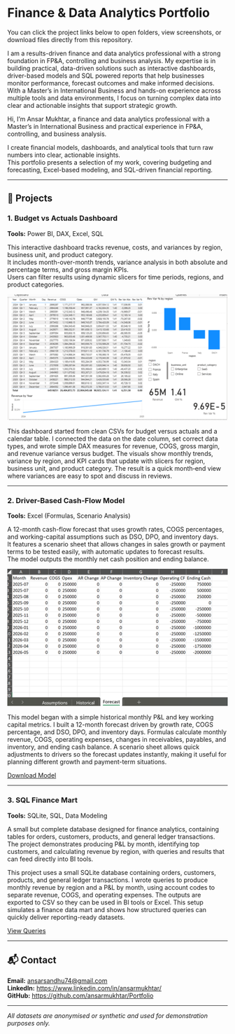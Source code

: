 # Finance & Data Analytics Portfolio

You can click the project links below to open folders, view screenshots, or download files directly from this repository.


I am a results-driven finance and data analytics professional with a strong foundation in FP&A, controlling and business analysis. My expertise is in building practical, data-driven solutions such as interactive dashboards, driver-based models and SQL powered reports that help businesses monitor performance, forecast outcomes and make informed decisions. With a Master’s in International Business and hands-on experience across multiple tools and data environments, I focus on turning complex data into clear and actionable insights that support strategic growth.

Hi, I’m Ansar Mukhtar, a finance and data analytics professional with a Master’s in International Business and practical experience in FP&A, controlling, and business analysis.  

I create financial models, dashboards, and analytical tools that turn raw numbers into clear, actionable insights.  
This portfolio presents a selection of my work, covering budgeting and forecasting, Excel-based modeling, and SQL-driven financial reporting.

---

## 📂 Projects

### 1. Budget vs Actuals Dashboard  
**Tools:** Power BI, DAX, Excel, SQL  

This interactive dashboard tracks revenue, costs, and variances by region, business unit, and product category.  
It includes month-over-month trends, variance analysis in both absolute and percentage terms, and gross margin KPIs.  
Users can filter results using dynamic slicers for time periods, regions, and product categories.

![BvA Dashboard](Assets/bva_dashboard_Screenshort.png)  

This dashboard started from clean CSVs for budget versus actuals and a calendar table. I connected the data on the date column, set correct data types, and wrote simple DAX measures for revenue, COGS, gross margin, and revenue variance versus budget. The visuals show monthly trends, variance by region, and KPI cards that update with slicers for region, business unit, and product category. The result is a quick month‑end view where variances are easy to spot and discuss in reviews.


---

### 2. Driver-Based Cash-Flow Model  
**Tools:** Excel (Formulas, Scenario Analysis)  

A 12-month cash-flow forecast that uses growth rates, COGS percentages, and working-capital assumptions such as DSO, DPO, and inventory days.  
It features a scenario sheet that allows changes in sales growth or payment terms to be tested easily, with automatic updates to forecast results.  
The model outputs the monthly net cash position and ending balance.

![Cash-Flow Model](Assets/cashflow_model_screenshot.png)  

This model began with a simple historical monthly P&L and key working capital metrics. I built a 12-month forecast driven by growth rate, COGS percentage, and DSO, DPO, and inventory days. Formulas calculate monthly revenue, COGS, operating expenses, changes in receivables, payables, and inventory, and ending cash balance. A scenario sheet allows quick adjustments to drivers so the forecast updates instantly, making it useful for planning different growth and payment-term situations.


[Download Model](Projects/cashflow_excel/driver_based_cashflow_model.xlsx)

---

### 3. SQL Finance Mart  
**Tools:** SQLite, SQL, Data Modeling  

A small but complete database designed for finance analytics, containing tables for orders, customers, products, and general ledger transactions.  
The project demonstrates producing P&L by month, identifying top customers, and calculating revenue by region, with queries and results that can feed directly into BI tools.

This project uses a small SQLite database containing orders, customers, products, and general ledger transactions. I wrote queries to produce monthly revenue by region and a P&L by month, using account codes to separate revenue, COGS, and operating expenses. The outputs are exported to CSV so they can be used in BI tools or Excel. This setup simulates a finance data mart and shows how structured queries can quickly deliver reporting-ready datasets.


[View Queries](Projects/sql_finance_mart)

---

## 📬 Contact
**Email:** ansarsandhu74@gmail.com  
**LinkedIn:** https://www.linkedin.com/in/ansarmukhtar/  
**GitHub:** https://github.com/ansarmukhtar/Portfolio  

---

*All datasets are anonymised or synthetic and used for demonstration purposes only.*
